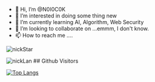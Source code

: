 - 👋 Hi, I’m @N0I0C0K
- 👀 I’m interested in doing some thing new
- 🌱 I’m currently learning AI, Algorithm, Web Security
- 💞️ I’m looking to collaborate on ...emmm, I don't know.
- 📫 How to reach me ....

<p> <img src="https://github-readme-stats.vercel.app/api?username=N0I0C0K&show_icons=true&theme=vue" alt="nickStar" />
<p> <img src="https://github-readme-stats.vercel.app/api/top-langs/?username=N0I0C0K&layout=compact" alt="nickLan" />
## Github Visitors


[![Top Langs](https://profile-counter.glitch.me/N0I0C0K/count.svg)](https://github.com/N0I0C0K)
